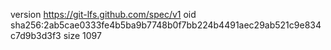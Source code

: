 version https://git-lfs.github.com/spec/v1
oid sha256:2ab5cae0333fe4b5ba9b7748b0f7bb224b4491aec29ab521c9e834c7d9b3d3f3
size 1097
